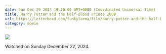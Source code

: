 ```yaml
---
date: Sun Dec 29 2024 19:20:00 GMT+0000 (Coordinated Universal Time)
title: Harry Potter and the Half-Blood Prince 2009
url: https://letterboxd.com/funkylarma/film/harry-potter-and-the-half-blood-prince/
category: movie
---
```


![](https://a.ltrbxd.com/resized/film-poster/5/1/3/8/5/51385-harry-potter-and-the-half-blood-prince-0-600-0-900-crop.jpg?v=789e7859c8)

Watched on Sunday December 22, 2024.
